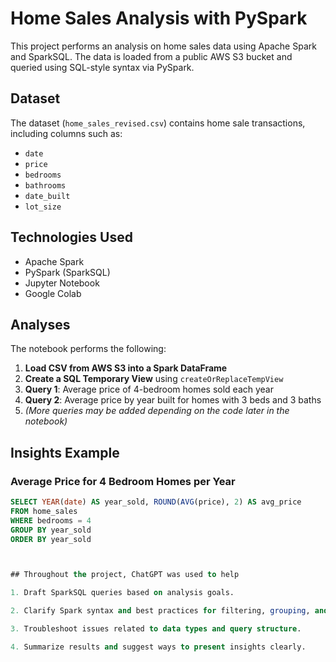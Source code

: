 

# Home Sales Analysis with PySpark

This project performs an analysis on home sales data using Apache Spark and SparkSQL. The data is loaded from a public AWS S3 bucket and queried using SQL-style syntax via PySpark.

## Dataset
The dataset (`home_sales_revised.csv`) contains home sale transactions, including columns such as:
- `date`
- `price`
- `bedrooms`
- `bathrooms`
- `date_built`
- `lot_size`

## Technologies Used
- Apache Spark
- PySpark (SparkSQL)
- Jupyter Notebook
- Google Colab

## Analyses
The notebook performs the following:

1. **Load CSV from AWS S3 into a Spark DataFrame**
2. **Create a SQL Temporary View** using `createOrReplaceTempView`
3. **Query 1**: Average price of 4-bedroom homes sold each year
4. **Query 2**: Average price by year built for homes with 3 beds and 3 baths
5. *(More queries may be added depending on the code later in the notebook)*

## Insights Example

### Average Price for 4 Bedroom Homes per Year
```sql
SELECT YEAR(date) AS year_sold, ROUND(AVG(price), 2) AS avg_price
FROM home_sales
WHERE bedrooms = 4
GROUP BY year_sold
ORDER BY year_sold



## Throughout the project, ChatGPT was used to help

1. Draft SparkSQL queries based on analysis goals.

2. Clarify Spark syntax and best practices for filtering, grouping, and rounding values.

3. Troubleshoot issues related to data types and query structure.

4. Summarize results and suggest ways to present insights clearly.

